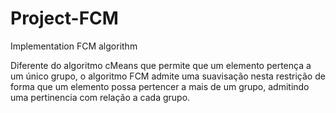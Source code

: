 # Project-FCM
Implementation FCM algorithm

Diferente do algoritmo cMeans que permite que um elemento pertença a um único grupo, o algoritmo FCM admite uma suavisação nesta restrição de forma que um elemento possa pertencer a mais de um grupo, admitindo uma pertinencia com relação a cada grupo.
